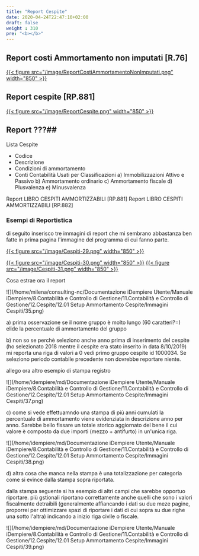 ```yaml
---
title: "Report Cespite"
date: 2020-04-24T22:47:10+02:00
draft: false
weight : 310
pre: "<b></b>"
---
```


## Report costi Ammortamento non imputati [R.76]
[{{< figure src="/image/ReportCostiAmmortamentoNonImputati.png"  width="850"  >}}](/image/ReportCostiAmmortamentoNonImputati.png)
## Report cespite [RP.881]
[{{< figure src="/image/ReportCespite.png"  width="850"  >}}](/image/ReportCespite.png)


## Report ???##
Lista Cespite
- Codice
- Descrizione
- Condizioni di ammortamento
- Conti Contabilità Usati per Classificazioni
  a) Immobilizzazioni Attivo e Passivo
  b) Ammortamento ordinario
  c) Ammortamento fiscale
  d) Plusvalenza 
  e) Minusvalenza

Report LIBRO CESPITI AMMORTIZZABILI [RP.881]
Report LIBRO CESPITI AMMORTIZZABILI [RP.882]

### Esempi di Reportistica

di seguito inserisco tre immagini di report che mi sembrano abbastanza ben fatte in prima pagina l'immagine del programma di cui fanno parte.

[{{< figure src="/image/Cespiti-29.png"  width="850"  >}}](/image/Cespiti-29.png)

[{{< figure src="/image/Cespiti-30.png"  width="850"  >}}](/image/Cespiti-30.png)
[{{< figure src="/image/Cespiti-31.png"  width="850"  >}}](/image/Cespiti-31.png)

Cosa estrae ora il report

![](/home/milena/consulting-nc/Documentazione iDempiere Utente/Manuale iDempiere/8.Contabilità e Controllo di Gestione/11.Contabilità e Controllo di Gestione/12.Cespite/12.01 Setup Ammortamento Cespite/Immagini Cespiti/35.png)

a) prima osservazione se il nome gruppo è molto lungo (60 caratteri?=) elide la percentuale di ammortamento del gruppo

b) non so se perchè seleziono anche anno prima di inserimento del cespite (ho selezionato 2018 mentre il cespite era stato inserito in data 8/10/2019) mi reporta una riga di valori a 0 vedi primo gruppo cespite id 1000034. Se seleziono periodo contabile precedente non dovrebbe reportare niente.

allego ora altro esempio di stampa registro

![](/home/idempiere/md/Documentazione iDempiere Utente/Manuale iDempiere/8.Contabilità e Controllo di Gestione/11.Contabilità e Controllo di Gestione/12.Cespite/12.01 Setup Ammortamento Cespite/Immagini Cespiti/37.png)

c) come si vede effettuamndo una stampa di più anni cumulati la percentuale di ammortamento viene evidenziata in descrizione anno per anno. Sarebbe bello fissare  un totale storico aggiornato del bene il cui valore è composto da due importi (mezzo + antifurto) in un'unica riga. 

![](/home/idempiere/md/Documentazione iDempiere Utente/Manuale iDempiere/8.Contabilità e Controllo di Gestione/11.Contabilità e Controllo di Gestione/12.Cespite/12.01 Setup Ammortamento Cespite/Immagini Cespiti/38.png)

d) altra cosa che manca nella stampa è una totalizzazione per categoria come si evince dalla stampa sopra riportata.

dalla stampa seguente si ha esempio di altri campi che sarebbe opportuo riportare. più gstionali riportano correttamente anche quelli che sono i valori fiscalmente detraibili (generalmente affiancando i dati su due meze pagine, proporrei per ottimizzare spazi di riportare i dati di cui sopra su due righe una sotto l'altra) indicando a inizio riga civile o fiscale.

![](/home/idempiere/md/Documentazione iDempiere Utente/Manuale iDempiere/8.Contabilità e Controllo di Gestione/11.Contabilità e Controllo di Gestione/12.Cespite/12.01 Setup Ammortamento Cespite/Immagini Cespiti/39.png)

